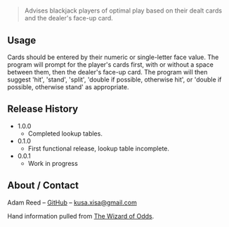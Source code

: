 # <Blackjack-Advisor>
> Advises blackjack players of optimal play based on their dealt cards and the dealer's face-up card.

## Usage

Cards should be entered by their numeric or single-letter face value. The program will prompt for the player's cards first, with or without a space between them, then the dealer's face-up card. The program will then suggest 'hit', 'stand', 'split', 'double if possible, otherwise hit', or 'double if possible, otherwise stand' as appropriate.

## Release History

* 1.0.0
    * Completed lookup tables.
* 0.1.0
    * First functional release, lookup table incomplete.
* 0.0.1
    * Work in progress

## About / Contact

Adam Reed – [GitHub](https://github.com/adamcreed/)
 – <kusa.xisa@gmail.com>

Hand information pulled from [The Wizard of Odds](http://wizardofodds.com/games/blackjack/strategy/calculator/).
